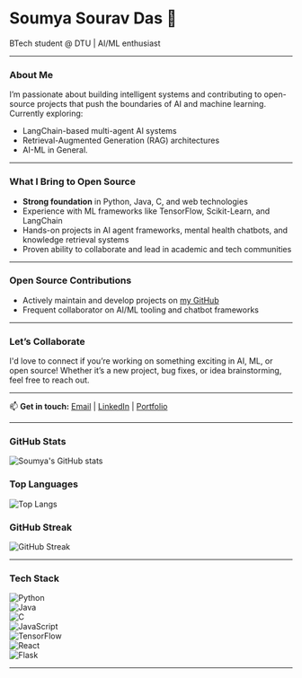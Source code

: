 # Soumya Sourav Das 🚀

BTech student @ DTU | AI/ML enthusiast

---

### About Me

I’m passionate about building intelligent systems and contributing to open-source projects that push the boundaries of AI and machine learning. 
Currently exploring:

- LangChain-based multi-agent AI systems  
- Retrieval-Augmented Generation (RAG) architectures  
- AI-ML in General. 

---

### What I Bring to Open Source

- **Strong foundation** in Python, Java, C, and web technologies  
- Experience with ML frameworks like TensorFlow, Scikit-Learn, and LangChain  
- Hands-on projects in AI agent frameworks, mental health chatbots, and knowledge retrieval systems  
- Proven ability to collaborate and lead in academic and tech communities  

---

### Open Source Contributions
 
- Actively maintain and develop projects on [my GitHub](https://github.com/celestial317)  
- Frequent collaborator on AI/ML tooling and chatbot frameworks  

---

### Let’s Collaborate

I'd love to connect if you’re working on something exciting in AI, ML, or open source! Whether it’s a new project, bug fixes, or idea brainstorming, feel free to reach out.

---

📫 **Get in touch:** [Email](mailto:soumyasourav0311@gmail.com) | [LinkedIn](https://linkedin.com/in/soumyasouravdas) | [Portfolio](https://soumya-sourav-portfolio.vercel.app/)

---

### GitHub Stats

![Soumya's GitHub stats](https://github-readme-stats.vercel.app/api?username=celestial317&show_icons=true&theme=radical)

### Top Languages

![Top Langs](https://github-readme-stats.vercel.app/api/top-langs/?username=celestial317&layout=compact&theme=radical)

### GitHub Streak

![GitHub Streak](https://github-readme-streak-stats.herokuapp.com/?user=celestial317&theme=radical)

---

### Tech Stack

![Python](https://img.shields.io/badge/-Python-3776AB?style=for-the-badge&logo=python&logoColor=white)  
![Java](https://img.shields.io/badge/-Java-007396?style=for-the-badge&logo=java&logoColor=white)  
![C](https://img.shields.io/badge/-C-00599C?style=for-the-badge&logo=c&logoColor=white)  
![JavaScript](https://img.shields.io/badge/-JavaScript-F7DF1E?style=for-the-badge&logo=javascript&logoColor=black)  
![TensorFlow](https://img.shields.io/badge/-TensorFlow-FF6F00?style=for-the-badge&logo=tensorflow&logoColor=white)  
![React](https://img.shields.io/badge/-React-61DAFB?style=for-the-badge&logo=react&logoColor=black)  
![Flask](https://img.shields.io/badge/-Flask-000000?style=for-the-badge&logo=flask&logoColor=white)  

---
